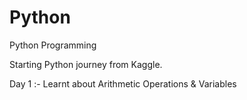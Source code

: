 # Python
Python Programming

Starting Python journey from Kaggle.

Day 1 :- Learnt about Arithmetic Operations & Variables
